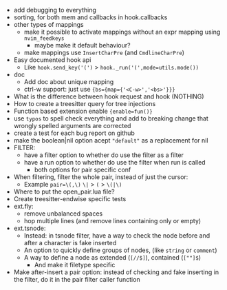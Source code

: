 + add debugging to everything
+ sorting, for both mem and callbacks in hook.callbacks
+ other types of mappings
    + make it possible to activate mappings without an expr mapping using `nvim_feedkeys`
        + maybe make it default behaviour?
    + make mappings use `InsertCharPre` (and `CmdlineCharPre`)
+ Easy documented hook api
    + Like `hook.send_key('(')` > `hook._run('(',mode=utils.mode())`
+ doc
    + Add doc about unique mapping
    + ctrl-w support: just use `{bs={map={'<C-w>','<bs>'}}}`
+ What is the difference between hook request and hook (NOTHING)
+ How to create a treesitter query for tree injections
+ Function based extension enable `{enable=fun()}`
+ use `typos` to spell check everything and add to breaking change that wrongly spelled arguments are corrected
+ create a test for each bug report on github
+ make the boolean|nil option acept `"default"` as a replacement for nil
+ FILTER:
    + have a filter option to whether do use the filter as a filter
    + have a run option to whether do use the filter when run is called
        + both options for pair specific conf
+ When filtering, filter the whole pair, instead of just the cursor:
    + Example `pair=\(,\)` `\|` > `(` > `\(|\)`
+ Where to put the open_pair.lua file?
+ Create treesitter-endwise specific tests
+ ext.fly:
    + remove unbalanced spaces
    + hop multiple lines (and remove lines containing only or empty)
+ ext.tsnode:
    + Instead: in tsnode filter, have a way to check the node before and after a character is fake inserted
    + An option to quickly define groups of nodes, (like `string` or `comment`)
    + A way to define a node as extended (`[//$]`), contained (`[""]$`)
        + And make it filetype specific
+ Make after-insert a pair option: instead of checking and fake inserting in the filter, do it in the pair filter caller function
